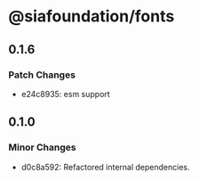 # @siafoundation/fonts

## 0.1.6

### Patch Changes

- e24c8935: esm support

## 0.1.0

### Minor Changes

- d0c8a592: Refactored internal dependencies.
